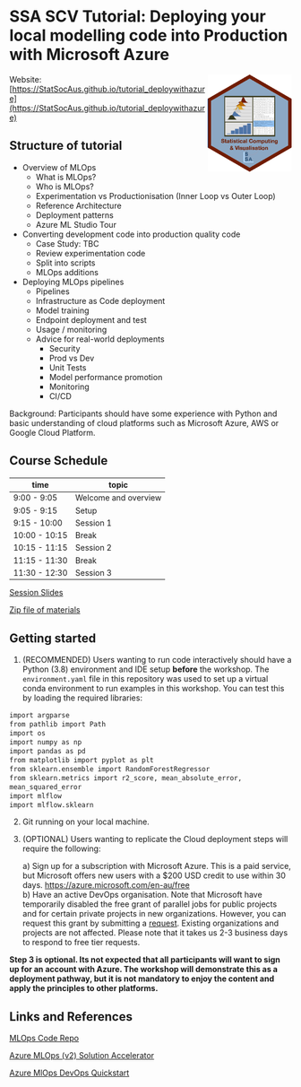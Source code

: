 # SSA SCV Tutorial: Deploying your local modelling code into Production with Microsoft Azure

<img src="SCV3.png" align="right" width="150" />

Website: [https://StatSocAus.github.io/tutorial_deploywithazure](https://StatSocAus.github.io/tutorial_deploywithazure)

## Structure of tutorial
 
* Overview of MLOps 
    - What is MLOps?  
    - Who is MLOps?  
    - Experimentation vs Productionisation (Inner Loop vs Outer Loop)  
    - Reference Architecture  
    - Deployment patterns
    - Azure ML Studio Tour
* Converting development code into production quality code  
    - Case Study:  TBC  
    - Review experimentation code  
    - Split into scripts
    - MLOps additions
* Deploying MLOps pipelines  
    - Pipelines 
    - Infrastructure as Code deployment  
    - Model training  
    - Endpoint deployment and test  
    - Usage / monitoring  
    - Advice for real-world deployments  
        - Security  
        - Prod vs Dev  
        - Unit Tests
        - Model performance promotion  
        - Monitoring 
        - CI/CD  

Background: Participants should have some experience with Python and basic understanding of cloud platforms such as Microsoft Azure, AWS or Google Cloud Platform.  

## Course Schedule

| time | topic |
|------|-------|
|9:00 - 9:05 |	Welcome and overview |
|9:05 - 9:15 |	Setup  |
|9:15 - 10:00 |	Session 1 |
|10:00 - 10:15 | Break |
|10:15 - 11:15 | Session 2 |
|11:15 - 11:30 | Break |
|11:30 - 12:30 | Session 3|

[Session Slides]()

[Zip file of materials]()

## Getting started

1. (RECOMMENDED) Users wanting to run code interactively should have a Python (3.8) environment and IDE setup **before** the workshop. The `environment.yaml` file in this repository was used to set up a virtual conda environment to run examples in this workshop. You can test this by loading the required libraries:  

```
import argparse
from pathlib import Path
import os
import numpy as np
import pandas as pd
from matplotlib import pyplot as plt
from sklearn.ensemble import RandomForestRegressor
from sklearn.metrics import r2_score, mean_absolute_error, mean_squared_error
import mlflow
import mlflow.sklearn
```

2. Git running on your local machine.  

2. (OPTIONAL) Users wanting to replicate the Cloud deployment steps will require the following:

    a) Sign up for a subscription with Microsoft Azure. This is a paid service, but Microsoft offers new users with a $200 USD credit to use within 30 days. https://azure.microsoft.com/en-au/free  
    b) Have an active DevOps organisation. Note that Microsoft have temporarily disabled the free grant of parallel jobs for public projects and for certain private projects in new organizations. However, you can request this grant by submitting a [request](https://aka.ms/azpipelines-parallelism-request). Existing organizations and projects are not affected. Please note that it takes us 2-3 business days to respond to free tier requests.

**Step 3 is optional. Its not expected that all participants will want to sign up for an account with Azure. The workshop will demonstrate this as a deployment pathway, but it is not mandatory to enjoy the content and apply the principles to other platforms.**


## Links and References  

[MLOps Code Repo]()

[Azure MLOps (v2) Solution Accelerator](https://github.com/Azure/mlops-v2)

[Azure MlOps DevOps Quickstart](https://learn.microsoft.com/en-us/azure/machine-learning/how-to-setup-mlops-azureml)  

